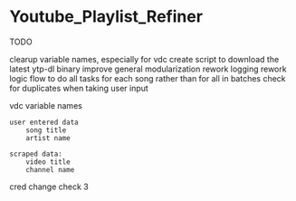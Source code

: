 # Youtube_Playlist_Refiner

TODO

clearup variable names, especially for vdc
create script to download the latest ytp-dl binary
improve general modularization
rework logging
rework logic flow to do all tasks for each song rather than for all in batches
check for duplicates when taking user input


vdc variable names

    user entered data
        song title
        artist name
    
    scraped data:
        video title
        channel name


cred change check 3